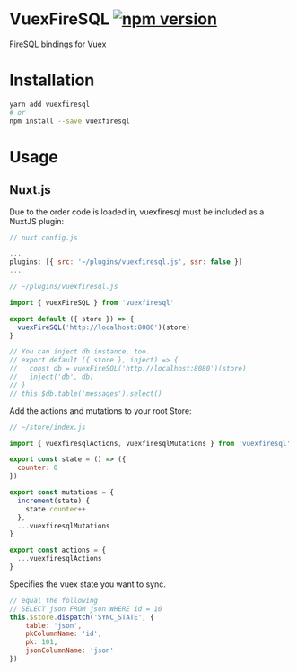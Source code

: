 # VuexFireSQL [![npm version](https://badge.fury.io/js/vuexfiresql.svg)](https://badge.fury.io/js/vuexfiresql)
FireSQL bindings for Vuex

# Installation
```bash
yarn add vuexfiresql
# or
npm install --save vuexfiresql
```

# Usage
## Nuxt.js
Due to the order code is loaded in, vuexfiresql must be included as a NuxtJS plugin:
```javascript
// nuxt.config.js

...
plugins: [{ src: '~/plugins/vuexfiresql.js', ssr: false }]
...
```

```javascript
// ~/plugins/vuexfiresql.js

import { vuexFireSQL } from 'vuexfiresql'

export default ({ store }) => {
  vuexFireSQL('http://localhost:8080')(store)
}

// You can inject db instance, too.
// export default ({ store }, inject) => {
//   const db = vuexFireSQL('http://localhost:8080')(store)
//   inject('db', db)
// }
// this.$db.table('messages').select()
```

Add the actions and mutations to your root Store:
```javascript
// ~/store/index.js

import { vuexfiresqlActions, vuexfiresqlMutations } from 'vuexfiresql'

export const state = () => ({
  counter: 0
})

export const mutations = {
  increment(state) {
    state.counter++
  },
  ...vuexfiresqlMutations
}

export const actions = {
  ...vuexfiresqlActions
}
```

Specifies the vuex state you want to sync.
```javascript
// equal the following
// SELECT json FROM json WHERE id = 10
this.$store.dispatch('SYNC_STATE', {
    table: 'json',
    pkColumnName: 'id',
    pk: 101,
    jsonColumnName: 'json'
})
```